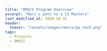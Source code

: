 ```yaml
---
title: "OMSCS Program Overview"
excerpt: "Marc's path to a CS Masters"
last_modified_at: 2020-10-31
header:
  teaser: "/assets/images/omscs/ga_tech.png"
tags: 
  - Projects
  - OMSCS
---
```

